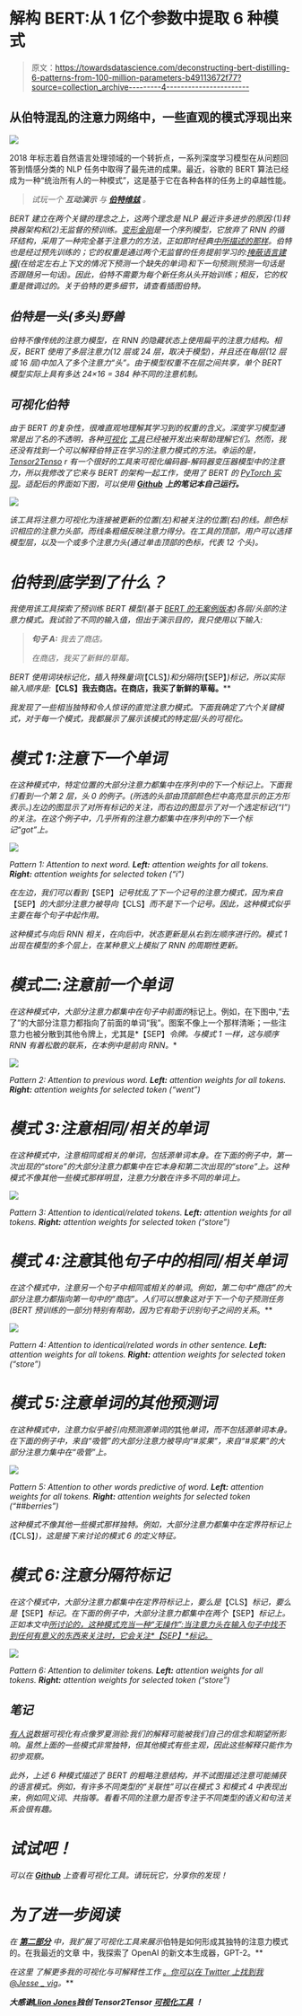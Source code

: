 # 解构 BERT:从 1 亿个参数中提取 6 种模式

> 原文：<https://towardsdatascience.com/deconstructing-bert-distilling-6-patterns-from-100-million-parameters-b49113672f77?source=collection_archive---------4----------------------->

## 从伯特混乱的注意力网络中，一些直观的模式浮现出来

![](img/78796f10f718a1f4f7afb410593fff7d.png)

2018 年标志着自然语言处理领域的一个转折点，一系列深度学习模型在从问题回答到情感分类的 NLP 任务中取得了最先进的成果。最近，谷歌的 BERT 算法已经成为一种“统治所有人的一种模式”，这是基于它在各种各样的任务上的卓越性能。

> **试玩一个* ***互动演示*** *与* [***伯特维兹***](https://github.com/jessevig/bertviz) *。**

*BERT 建立在两个关键的理念之上，这两个理念是 NLP 最近许多进步的原因:(1)转换器架构和(2)无监督的预训练。[变形金刚](http://jalammar.github.io/illustrated-transformer/)是一个序列模型，它放弃了 RNN 的循环结构，采用了一种完全基于注意力的方法，正如即时经典[中所描述的那样](https://papers.nips.cc/paper/7181-attention-is-all-you-need.pdf)。伯特也是经过预先训练的；它的权重是通过两个无监督的任务提前学习的:[掩蔽语言建模](/a-i-plays-mad-libs-and-the-results-are-terrifying-78fa44e7f04e)(在给定左右上下文的情况下预测一个缺失的单词)和下一句预测(预测一句话是否跟随另一句话)。因此，伯特不需要为每个新任务从头开始训练；相反，它的权重是微调过的。关于伯特的更多细节，请查看插图伯特。*

## *伯特是一头(多头)野兽*

*伯特不像传统的注意力模型，在 RNN 的隐藏状态上使用扁平的注意力结构。相反，BERT 使用了多层注意力(12 层或 24 层，取决于模型)，并且还在每层(12 层或 16 层)中加入了多个注意力“头”。由于模型权重不在层之间共享，单个 BERT 模型实际上具有多达 24×16 = 384 种不同的注意机制。*

## *可视化伯特*

*由于 BERT 的复杂性，很难直观地理解其学习到的权重的含义。深度学习模型通常是出了名的不透明，各种[可视化](https://www.quora.com/What-are-the-best-visualizations-of-machine-learning-algorithms) [工具](https://www.facebook.com/nipsfoundation/videos/203530960558001/)已经被开发出来帮助理解它们。然而，我还没有找到一个可以解释伯特正在学习的注意力模式的方法。幸运的是， [Tensor2Tenso](https://github.com/tensorflow/tensor2tensor/tree/master/tensor2tensor/visualization) r 有一个很好的工具来可视化编码器-解码器变压器模型中的注意力，所以我修改了它来与 BERT 的架构一起工作，使用了 BERT 的 [PyTorch 实现](https://github.com/huggingface/pytorch-pretrained-BERT)。适配后的界面如下图，可以使用 [**Github**](https://github.com/jessevig/bertviz) **上的笔记本自己运行。***

*![](img/d2245775f94bf0ba6a981aaa3f3272f3.png)*

*该工具将注意力可视化为连接被更新的位置(左)和被关注的位置(右)的线。颜色标识相应的注意力头部，而线条粗细反映注意力得分。在工具的顶部，用户可以选择模型层，以及一个或多个注意力头(通过单击顶部的色标，代表 12 个头)。*

# *伯特到底学到了什么？*

*我使用该工具探索了预训练 BERT 模型(基于 [BERT 的无案例版本](https://github.com/google-research/bert#pre-trained-models))各层/头部的注意力模式。我试验了不同的输入值，但出于演示目的，我只使用以下输入:*

> ***句子 A:** *我去了商店。**
> 
> *在商店，我买了新鲜的草莓。*

*BERT 使用词块标记化，插入特殊量词(*【CLS】*)和分隔符(*【SEP】*)标记，所以实际输入顺序是:***【CLS】我去商店。在商店，我买了新鲜的草莓。****

*我发现了一些相当独特和令人惊讶的直觉注意力模式。下面我确定了六个关键模式，对于每一个模式，我都展示了展示该模式的特定层/头的可视化。*

# *模式 1:注意下一个单词*

*在这种模式中，特定位置的大部分注意力都集中在序列中的下一个标记上。下面我们看到一个第 2 层，头 0 的例子。(所选的头部由顶部颜色栏中高亮显示的正方形表示。)左边的图显示了对所有标记的关注，而右边的图显示了对一个选定标记(“I”)的关注。在这个例子中，几乎所有的注意力都集中在序列中的下一个标记“got”上。*

*![](img/0d19ed839d1ea26a479bcbb5f6803e05.png)*

*Pattern 1: Attention to next word. **Left:** attention weights for all tokens. **Right:** attention weights for selected token (“i”)*

*在左边，我们可以看到*【SEP】*记号扰乱了下一个记号的注意力模式，因为来自*【SEP】*的大部分注意力被导向*【CLS】*而不是下一个记号。因此，这种模式似乎主要在每个句子中起作用。*

*这种模式与向后 RNN 相关，在向后中，状态更新是从右到左顺序进行的。模式 1 出现在模型的多个层上，在某种意义上模拟了 RNN 的周期性更新。*

# *模式二:注意前一个单词*

*在这种模式中，大部分注意力都集中在句子中前面的*标记上。例如，在下图中,“去了”的大部分注意力都指向了前面的单词“我”。图案不像上一个那样清晰；一些注意力也被分散到其他令牌上，尤其是*【SEP】*令牌。与模式 1 一样，这与顺序 RNN 有着松散的联系，在本例中是前向 RNN。**

*![](img/1bf910ed83230505a2af722bf90531c5.png)*

*Pattern 2: Attention to previous word. **Left:** attention weights for all tokens. **Right:** attention weights for selected token (“went”)*

# *模式 3:注意相同/相关的单词*

*在这种模式中，注意相同或相关的单词，包括源单词本身。在下面的例子中，第一次出现的“store”的大部分注意力都集中在它本身和第二次出现的“store”上。这种模式不像其他一些模式那样明显，注意力分散在许多不同的单词上。*

*![](img/a8190cc7af9dd03485e8318b47c2f4bb.png)*

*Pattern 3: Attention to identical/related tokens. **Left:** attention weights for all tokens. **Right:** attention weights for selected token (“store”)*

# *模式 4:注意*其他*句子中的相同/相关单词*

*在这个模式中，注意另一个句子中相同或相关的单词*。*例如，第二句中“商店”的大部分注意力都指向第一句中的“商店”。人们可以想象这对于下一个句子预测任务(BERT 预训练的一部分)特别有帮助，因为它有助于识别句子之间的关系*。**

*![](img/8dfd4d51751b80c749423f6e1fb11837.png)*

*Pattern 4: Attention to identical/related words in other sentence. **Left:** attention weights for all tokens. **Right:** attention weights for selected token (“store”)*

# *模式 5:注意单词的其他预测词*

*在这种模式中，注意力似乎被引向预测源单词的*其他*单词，而不包括源单词本身。在下面的例子中，来自“吸管”的大部分注意力被导向“#浆果”，来自“#浆果”的大部分注意力集中在“吸管”上。*

*![](img/3d5808e9dfa8cfbd242e2fab7601ba48.png)*

*Pattern 5: Attention to other words predictive of word. **Left:** attention weights for all tokens. **Right:** attention weights for selected token (“##berries”)*

*这种模式不像其他一些模式那样独特。例如，大部分注意力都集中在定界符标记上(*【CLS】*)，这是接下来讨论的模式 6 的定义特征。*

# *模式 6:注意分隔符标记*

*在这个模式中，大部分注意力都集中在定界符标记上，要么是*【CLS】*标记，要么是*【SEP】*标记。在下面的例子中，大部分注意力都集中在两个*【SEP】*标记上。正如本文中[所讨论的，这种模式充当一种“无操作”:当注意力头在输入句子中找不到任何有意义的东西来关注时，它会关注*【SEP】*标记。](https://arxiv.org/abs/1906.04341)*

*![](img/737187ee7cf575481e93eea7166fe488.png)*

*Pattern 6: Attention to delimiter tokens. **Left:** attention weights for all tokens. **Right:** attention weights for selected token (“store”)*

## *笔记*

*[有人说](https://www.facebook.com/nipsfoundation/videos/203530960558001/)数据可视化有点像罗夏测验:我们的解释可能被我们自己的信念和期望所影响。虽然上面的一些模式非常独特，但其他模式有些主观，因此这些解释只能作为初步观察。*

*此外，上述 6 种模式描述了 BERT 的粗略注意结构，并不试图描述注意可能捕获的语言模式。例如，有许多不同类型的“关联性”可以在模式 3 和模式 4 中表现出来，例如同义词、共指等。看看不同的注意力是否专注于不同类型的语义和句法关系会很有趣。*

# *试试吧！*

*可以在 [**Github**](https://github.com/jessevig/bertviz) 上查看可视化工具。请玩玩它，分享你的发现！*

# *为了进一步阅读*

*在 [**第二部分**](/deconstructing-bert-part-2-visualizing-the-inner-workings-of-attention-60a16d86b5c1) 中，我扩展了可视化工具来展示*伯特是如何形成其独特的注意力模式的。在我最近的文章 中，我探索了 OpenAI 的新文本生成器，GPT-2。**

***在这里* *了解更多我的可视化与可解释性工作* [*。你可以在 Twitter 上找到我@*](https://jessevig.com)[*Jesse _ vig*](https://twitter.com/jesse_vig)*。***

***大感谢*[*Llion Jones*](https://medium.com/@llionj)*独创 Tensor2Tensor* [*可视化工具*](https://github.com/tensorflow/tensor2tensor/tree/master/tensor2tensor/visualization) *！***